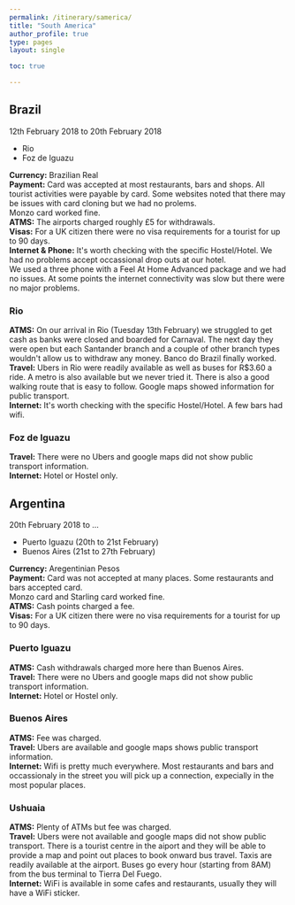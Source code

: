 ```yaml
---
permalink: /itinerary/samerica/
title: "South America"
author_profile: true
type: pages
layout: single

toc: true

---
```


## Brazil
12th February 2018 to 20th February 2018
- Rio
- Foz de Iguazu 

**Currency:** Brazilian Real  
**Payment:** Card was accepted at most restaurants, bars and shops. All tourist activities were payable by card. Some websites noted that there may be issues with card cloning but we had no prolems.   
Monzo card worked fine.  
**ATMS:** The airports charged roughly £5 for withdrawals.  
**Visas:** For a UK citizen there were no visa requirements for a tourist for up to 90 days.  
**Internet & Phone:** It's worth checking with the specific Hostel/Hotel. We had no problems accept occassional drop outs at our hotel.  
We used a three phone with a Feel At Home Advanced package and we had no issues. At some points the internet connectivity was slow but there were no major problems.  

### Rio
**ATMS:** On our arrival in Rio (Tuesday 13th February) we struggled to get cash as banks were closed and boarded for Carnaval. The next day they were open but each Santander branch and a couple of other branch types wouldn't allow us to withdraw any money. Banco do Brazil finally worked.  
**Travel:** Ubers in Rio were readily available as well as buses for R$3.60 a ride. A metro is also available but we never tried it. There is also a good walking route that is easy to follow. Google maps showed information for public transport.  
**Internet:** It's worth checking with the specific Hostel/Hotel. A few bars had wifi.  
  

### Foz de Iguazu
**Travel:** There were no Ubers and google maps did not show public transport information.  
**Internet:** Hotel or Hostel only.


## Argentina
20th February 2018 to ...
- Puerto Iguazu (20th to 21st February)
- Buenos Aires (21st to 27th February)

**Currency:** Aregentinian Pesos  
**Payment:** Card was not accepted at many places. Some restaurants and bars accepted card.   
Monzo card and Starling card worked fine.  
**ATMS:** Cash points charged a fee.  
**Visas:** For a UK citizen there were no visa requirements for a tourist for up to 90 days.

### Puerto Iguazu
**ATMS:** Cash withdrawals charged more here than Buenos Aires.  
**Travel:** There were no Ubers and google maps did not show public transport information.  
**Internet:** Hotel or Hostel only.  

### Buenos Aires
**ATMS:** Fee was charged.  
**Travel:** Ubers are available and google maps shows public transport information.  
**Internet:** Wifi is pretty much everywhere. Most restaurants and bars and occassionaly in the street you will pick up a connection, expecially in the most popular places.  

### Ushuaia
**ATMS:** Plenty of ATMs but fee was charged.  
**Travel:** Ubers were not available and google maps did not show public transport. There is a tourist centre in the aiport and they will be able to provide a map and point out places to book onward bus travel. Taxis are readily available at the airport. Buses go every hour (starting from 8AM) from the bus terminal to Tierra Del Fuego.  
**Internet:** WiFi is available in some cafes and restaurants, usually they will have a WiFi sticker. 
 
